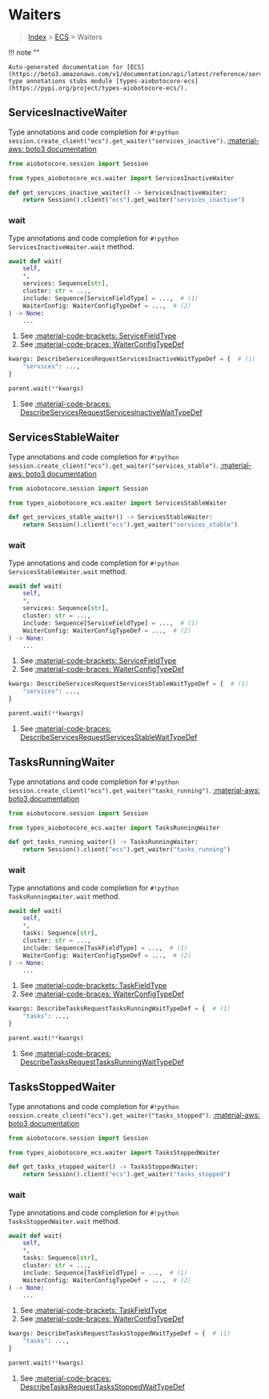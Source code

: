 # Waiters

> [Index](../README.md) > [ECS](./README.md) > Waiters

!!! note ""

    Auto-generated documentation for [ECS](https://boto3.amazonaws.com/v1/documentation/api/latest/reference/services/ecs.html#ECS)
    type annotations stubs module [types-aiobotocore-ecs](https://pypi.org/project/types-aiobotocore-ecs/).

## ServicesInactiveWaiter

Type annotations and code completion for `#!python session.create_client("ecs").get_waiter("services_inactive")`.
[:material-aws: boto3 documentation](https://boto3.amazonaws.com/v1/documentation/api/latest/reference/services/ecs.html#ECS.Waiter.ServicesInactive)

```python title="Usage example"
from aiobotocore.session import Session

from types_aiobotocore_ecs.waiter import ServicesInactiveWaiter

def get_services_inactive_waiter() -> ServicesInactiveWaiter:
    return Session().client("ecs").get_waiter("services_inactive")
```


### wait

Type annotations and code completion for `#!python ServicesInactiveWaiter.wait` method.

```python title="Method definition"
await def wait(
    self,
    *,
    services: Sequence[str],
    cluster: str = ...,
    include: Sequence[ServiceFieldType] = ...,  # (1)
    WaiterConfig: WaiterConfigTypeDef = ...,  # (2)
) -> None:
    ...
```

1. See [:material-code-brackets: ServiceFieldType](./literals.md#servicefieldtype) 
2. See [:material-code-braces: WaiterConfigTypeDef](./type_defs.md#waiterconfigtypedef) 


```python title="Usage example with kwargs"
kwargs: DescribeServicesRequestServicesInactiveWaitTypeDef = {  # (1)
    "services": ...,
}

parent.wait(**kwargs)
```

1. See [:material-code-braces: DescribeServicesRequestServicesInactiveWaitTypeDef](./type_defs.md#describeservicesrequestservicesinactivewaittypedef) 
## ServicesStableWaiter

Type annotations and code completion for `#!python session.create_client("ecs").get_waiter("services_stable")`.
[:material-aws: boto3 documentation](https://boto3.amazonaws.com/v1/documentation/api/latest/reference/services/ecs.html#ECS.Waiter.ServicesStable)

```python title="Usage example"
from aiobotocore.session import Session

from types_aiobotocore_ecs.waiter import ServicesStableWaiter

def get_services_stable_waiter() -> ServicesStableWaiter:
    return Session().client("ecs").get_waiter("services_stable")
```


### wait

Type annotations and code completion for `#!python ServicesStableWaiter.wait` method.

```python title="Method definition"
await def wait(
    self,
    *,
    services: Sequence[str],
    cluster: str = ...,
    include: Sequence[ServiceFieldType] = ...,  # (1)
    WaiterConfig: WaiterConfigTypeDef = ...,  # (2)
) -> None:
    ...
```

1. See [:material-code-brackets: ServiceFieldType](./literals.md#servicefieldtype) 
2. See [:material-code-braces: WaiterConfigTypeDef](./type_defs.md#waiterconfigtypedef) 


```python title="Usage example with kwargs"
kwargs: DescribeServicesRequestServicesStableWaitTypeDef = {  # (1)
    "services": ...,
}

parent.wait(**kwargs)
```

1. See [:material-code-braces: DescribeServicesRequestServicesStableWaitTypeDef](./type_defs.md#describeservicesrequestservicesstablewaittypedef) 
## TasksRunningWaiter

Type annotations and code completion for `#!python session.create_client("ecs").get_waiter("tasks_running")`.
[:material-aws: boto3 documentation](https://boto3.amazonaws.com/v1/documentation/api/latest/reference/services/ecs.html#ECS.Waiter.TasksRunning)

```python title="Usage example"
from aiobotocore.session import Session

from types_aiobotocore_ecs.waiter import TasksRunningWaiter

def get_tasks_running_waiter() -> TasksRunningWaiter:
    return Session().client("ecs").get_waiter("tasks_running")
```


### wait

Type annotations and code completion for `#!python TasksRunningWaiter.wait` method.

```python title="Method definition"
await def wait(
    self,
    *,
    tasks: Sequence[str],
    cluster: str = ...,
    include: Sequence[TaskFieldType] = ...,  # (1)
    WaiterConfig: WaiterConfigTypeDef = ...,  # (2)
) -> None:
    ...
```

1. See [:material-code-brackets: TaskFieldType](./literals.md#taskfieldtype) 
2. See [:material-code-braces: WaiterConfigTypeDef](./type_defs.md#waiterconfigtypedef) 


```python title="Usage example with kwargs"
kwargs: DescribeTasksRequestTasksRunningWaitTypeDef = {  # (1)
    "tasks": ...,
}

parent.wait(**kwargs)
```

1. See [:material-code-braces: DescribeTasksRequestTasksRunningWaitTypeDef](./type_defs.md#describetasksrequesttasksrunningwaittypedef) 
## TasksStoppedWaiter

Type annotations and code completion for `#!python session.create_client("ecs").get_waiter("tasks_stopped")`.
[:material-aws: boto3 documentation](https://boto3.amazonaws.com/v1/documentation/api/latest/reference/services/ecs.html#ECS.Waiter.TasksStopped)

```python title="Usage example"
from aiobotocore.session import Session

from types_aiobotocore_ecs.waiter import TasksStoppedWaiter

def get_tasks_stopped_waiter() -> TasksStoppedWaiter:
    return Session().client("ecs").get_waiter("tasks_stopped")
```


### wait

Type annotations and code completion for `#!python TasksStoppedWaiter.wait` method.

```python title="Method definition"
await def wait(
    self,
    *,
    tasks: Sequence[str],
    cluster: str = ...,
    include: Sequence[TaskFieldType] = ...,  # (1)
    WaiterConfig: WaiterConfigTypeDef = ...,  # (2)
) -> None:
    ...
```

1. See [:material-code-brackets: TaskFieldType](./literals.md#taskfieldtype) 
2. See [:material-code-braces: WaiterConfigTypeDef](./type_defs.md#waiterconfigtypedef) 


```python title="Usage example with kwargs"
kwargs: DescribeTasksRequestTasksStoppedWaitTypeDef = {  # (1)
    "tasks": ...,
}

parent.wait(**kwargs)
```

1. See [:material-code-braces: DescribeTasksRequestTasksStoppedWaitTypeDef](./type_defs.md#describetasksrequesttasksstoppedwaittypedef) 
